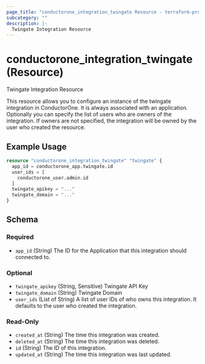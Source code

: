 ```yaml
---
page_title: "conductorone_integration_twingate Resource - terraform-provider-conductorone"
subcategory: ""
description: |-
  Twingate Integration Resource
---
```


# conductorone_integration_twingate (Resource)

Twingate Integration Resource

This resource allows you to configure an instance of the twingate integration in ConductorOne.
It is always associated with an application. Optionally you can specify the list of users who are owners of the integration.
If owners are not specified, the integration will be owned by the user who created the resource.

## Example Usage

```terraform
resource "conductorone_integration_twingate" "twingate" {
  app_id = conductorone_app.twingate.id
  user_ids = [
    conductorone_user.admin.id
  ]
  twingate_apikey = "..."
  twingate_domain = "..."
}
```

<!-- schema generated by tfplugindocs -->
## Schema

### Required

- `app_id` (String) The ID for the Application that this integration should connected to.

### Optional

- `twingate_apikey` (String, Sensitive) Twingate API Key
- `twingate_domain` (String) Twingate Domain
- `user_ids` (List of String) A list of user IDs of who owns this integration. It defaults to the user who created the integration.

### Read-Only

- `created_at` (String) The time this integration was created.
- `deleted_at` (String) The time this integration was deleted.
- `id` (String) The ID of this integration.
- `updated_at` (String) The time this integration was last updated.
